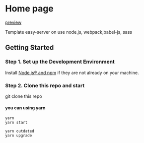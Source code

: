 # Home page

[preview](https://bizhev.github.io/)

Template easy-server on use  node.js, webpack,babel-js, sass

## Getting Started

### Step 1. Set up the Development Environment

Install [Node.js® and npm](https://nodejs.org/en/download/) if they are not already on your machine.

### Step 2. Clone this repo and start

git clone this repo

#### you can using yarn
```
yarn
yarn start

yarn outdated
yarn upgrade

```
